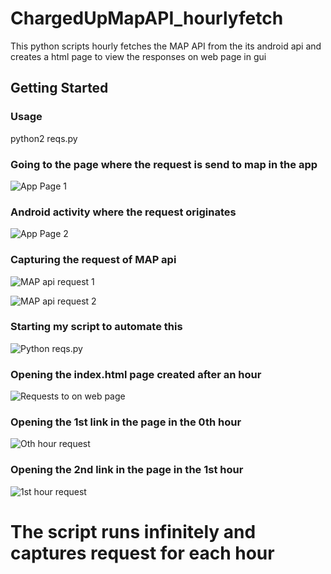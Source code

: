 # ChargedUpMapAPI_hourlyfetch
This python scripts hourly fetches the MAP API from the its android api and creates a html page to view the responses on web page in gui
## Getting Started
### Usage
python2 reqs.py

### Going to the page where the request is send to map in the app 

![App Page 1](https://github.com/ashu1665/ChargedUpMapAPI_hourlyfetch/blob/master/chargedup1.png)

### Android activity where the request originates

![App Page 2](https://github.com/ashu1665/ChargedUpMapAPI_hourlyfetch/blob/master/Screenshot_20200410-164347.jpg)

### Capturing the request of MAP api

![MAP api request 1](https://github.com/ashu1665/ChargedUpMapAPI_hourlyfetch/blob/master/chargedup00.png)

![MAP api request 2](https://github.com/ashu1665/ChargedUpMapAPI_hourlyfetch/blob/master/chargedup01.png)

### Starting my script to automate this 

![Python reqs.py](https://github.com/ashu1665/ChargedUpMapAPI_hourlyfetch/blob/master/chargedup5.png)

### Opening the index.html page created after an hour

![Requests to on web page](https://github.com/ashu1665/ChargedUpMapAPI_hourlyfetch/blob/master/chargedup2.png)

### Opening the 1st link in the page in the 0th hour

![Oth hour request](https://github.com/ashu1665/ChargedUpMapAPI_hourlyfetch/blob/master/chargedup3.png)

### Opening the 2nd link in the page in the 1st hour

![1st hour request](https://github.com/ashu1665/ChargedUpMapAPI_hourlyfetch/blob/master/chargedup4.png)

# The script runs infinitely and captures request for each hour
